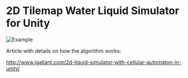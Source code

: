 # 2D Tilemap Water Liquid Simulator for Unity

![Example](http://i.imgur.com/r93Ts49.gif)

Article with details on how the algorithm works:

http://www.jgallant.com/2d-liquid-simulator-with-cellular-automaton-in-unity/
